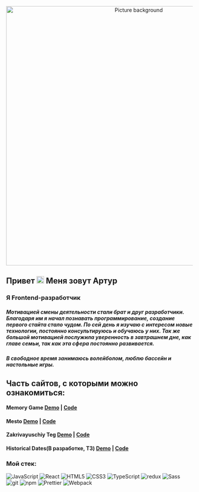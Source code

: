 <div align="center">
    <img src="https://steamuserimages-a.akamaihd.net/ugc/1822267259728066458/A315B26714ED4AD0386ED8A58D3BFB5D1038F8C9/?imw=512&amp;imh=288&amp;ima=fit&amp;impolicy=Letterbox&amp;imcolor=%23000000&amp;letterbox=true" alt="Picture background" width='700px'>
</div>

## Привет <img src="https://camo.githubusercontent.com/d552948e7884c41fde2d32b9221d79f0df2076c7d824aaab954ca93f53d95884/68747470733a2f2f6d656469612e67697068792e636f6d2f6d656469612f6876524a434c467a6361737252346961377a2f67697068792e676966" data-canonical-src="https://media.giphy.com/media/hvRJCLFzcasrR4ia7z/giphy.gif" style="max-width: 100%; display: inline-block;" data-target="animated-image.originalImage" width='20'> Меня зовут Артур

### Я Frontend-разработчик

##### Мотивацией смены деятельности стали брат и друг разработчики. Благодаря им я начал познавать программирование, создание первого стайта стало чудом. По сей день я изучаю с интересом новые технологии, постоянно консультируюсь и обучаюсь у них. Так же большой мотивацией послужила уверенность в завтрашнем дне, как главе семьи, так как эта сфера постоянно развивается.
##### В свободное время занимаюсь волейболом, люблю бассейн и настольные игры.

## Часть сайтов, с которыми можно ознакомиться:
#### Memory Game [Demo](https://biokarl.github.io/memory-game/) | [Code](https://github.com/Biokarl/react-pizza)
#### Mesto [Demo](https://biokarl.github.io/mesto-project-ff/) | [Code](https://github.com/Biokarl/mesto-project-ff?tab=readme-ov-file)
#### Zakrivayuschiy Teg [Demo](https://biokarl.github.io/zakrivayuschiy-teg-f/) | [Code](https://github.com/Biokarl/zakrivayuschiy-teg-f?tab=readme-ov-file)
#### Historical Dates(В разработке, ТЗ) [Demo](https://biokarl.github.io/historical-dates/) | [Code](https://github.com/Biokarl/historical-dates)


### Мой стек:

<img src="https://camo.githubusercontent.com/9c1342029e8aec68e9f53e276d6852ee30b7cd21c715f53e18b87d460de77241/68747470733a2f2f696d672e736869656c64732e696f2f62616467652f2d4a6176615363726970742d626c61636b3f7374796c653d666c61742d737175617265266c6f676f3d6a617661736372697074" alt="JavaScript" data-canonical-src="https://img.shields.io/badge/-JavaScript-black?style=flat-square&amp;logo=javascript" style="max-width: 100%;"> <img alt="React" src="https://camo.githubusercontent.com/9ea39a145870ab0cea89d021e33cacd20d1b833764284b3579c3d0713da87262/68747470733a2f2f696d672e736869656c64732e696f2f62616467652f2d52656163742d3435623864383f7374796c653d666c61742d737175617265266c6f676f3d7265616374266c6f676f436f6c6f723d7768697465" data-canonical-src="https://img.shields.io/badge/-React-45b8d8?style=flat-square&amp;logo=react&amp;logoColor=white" style="max-width: 100%;"> <img src="https://camo.githubusercontent.com/c0f60c84bd23525a0f1e5972ff5052f878eb4104e88b347b7f0004d0e6ad8898/68747470733a2f2f696d672e736869656c64732e696f2f62616467652f2d48544d4c352d4533344632363f7374796c653d666c61742d737175617265266c6f676f3d68746d6c35266c6f676f436f6c6f723d7768697465" alt="HTML5" data-canonical-src="https://img.shields.io/badge/-HTML5-E34F26?style=flat-square&amp;logo=html5&amp;logoColor=white" style="max-width: 100%;"> <img src="https://camo.githubusercontent.com/d2de8f341090cb9d72d132ef5f73c2a2c9be3081193bd9c7f3fee5b4973ece27/68747470733a2f2f696d672e736869656c64732e696f2f62616467652f2d435353332d3135373242363f7374796c653d666c61742d737175617265266c6f676f3d63737333" alt="CSS3" data-canonical-src="https://img.shields.io/badge/-CSS3-1572B6?style=flat-square&amp;logo=css3" style="max-width: 100%;"> <img alt="TypeScript" src="https://camo.githubusercontent.com/bd23728a12155fbd3a26349b45fc8ed5342d104428f9861d1faebc247a476cb0/68747470733a2f2f696d672e736869656c64732e696f2f62616467652f2d547970655363726970742d3030374143433f7374796c653d666c61742d737175617265266c6f676f3d74797065736372697074266c6f676f436f6c6f723d7768697465" data-canonical-src="https://img.shields.io/badge/-TypeScript-007ACC?style=flat-square&amp;logo=typescript&amp;logoColor=white" style="max-width: 100%;"> <img alt="redux" src="https://camo.githubusercontent.com/ba8df802f40b2670b90f9aea8bf9841b97b64c484dc927372650d511b2606458/68747470733a2f2f696d672e736869656c64732e696f2f62616467652f2d52656475782d3736344142433f7374796c653d666c61742d737175617265266c6f676f3d7265647578266c6f676f436f6c6f723d7768697465" data-canonical-src="https://img.shields.io/badge/-Redux-764ABC?style=flat-square&amp;logo=redux&amp;logoColor=white" style="max-width: 100%;"> <img alt="Sass" src="https://camo.githubusercontent.com/0e6ba19debf2cc3fc4b0cd637eef4176d59de7c38c8981bc93730eec159670d6/68747470733a2f2f696d672e736869656c64732e696f2f62616467652f2d536173732d4343363639393f7374796c653d666c61742d737175617265266c6f676f3d73617373266c6f676f436f6c6f723d7768697465" data-canonical-src="https://img.shields.io/badge/-Sass-CC6699?style=flat-square&amp;logo=sass&amp;logoColor=white" style="max-width: 100%;"> <img alt="git" src="https://camo.githubusercontent.com/79536ab835520583d9f0eebc002614e4e53f0e17e3bbd6ff55a83ea47afe4420/68747470733a2f2f696d672e736869656c64732e696f2f62616467652f2d4769742d4630353033323f7374796c653d666c61742d737175617265266c6f676f3d676974266c6f676f436f6c6f723d7768697465" data-canonical-src="https://img.shields.io/badge/-Git-F05032?style=flat-square&amp;logo=git&amp;logoColor=white" style="max-width: 100%;"> <img alt="npm" src="https://camo.githubusercontent.com/0bdc553748cd750575d0bda27168ff0890c7cf4e22b37e5b87c07b45538a3f62/68747470733a2f2f696d672e736869656c64732e696f2f62616467652f2d4e504d2d4342333833373f7374796c653d666c61742d737175617265266c6f676f3d6e706d266c6f676f436f6c6f723d7768697465" data-canonical-src="https://img.shields.io/badge/-NPM-CB3837?style=flat-square&amp;logo=npm&amp;logoColor=white" style="max-width: 100%;"> <img alt="Prettier" src="https://camo.githubusercontent.com/156edc39390fbd25cc6416407734508aabf5caffe606858fea7095f913650354/68747470733a2f2f696d672e736869656c64732e696f2f62616467652f2d50726574746965722d4637423933453f7374796c653d666c61742d737175617265266c6f676f3d7072657474696572266c6f676f436f6c6f723d7768697465" data-canonical-src="https://img.shields.io/badge/-Prettier-F7B93E?style=flat-square&amp;logo=prettier&amp;logoColor=white" style="max-width: 100%;"> <img alt="Webpack" src="https://camo.githubusercontent.com/d3a35f56dc596e38f2437a101c01b133a84000714d8e2925fcc6f4470c6fd925/68747470733a2f2f696d672e736869656c64732e696f2f62616467652f2d5765627061636b2d3844443646393f7374796c653d666c61742d737175617265266c6f676f3d7765627061636b266c6f676f436f6c6f723d7768697465" data-canonical-src="https://img.shields.io/badge/-Webpack-8DD6F9?style=flat-square&amp;logo=webpack&amp;logoColor=white" style="max-width: 100%;"> 

